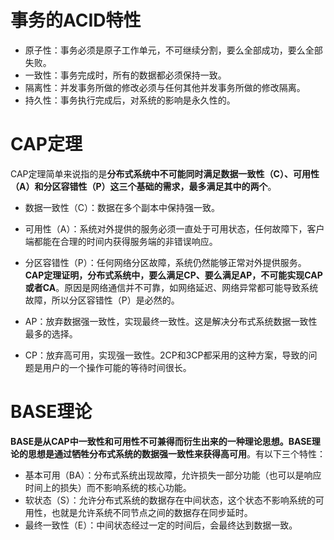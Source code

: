 # 事务的ACID特性

* 原子性：事务必须是原子工作单元，不可继续分割，要么全部成功，要么全部失败。
* 一致性：事务完成时，所有的数据都必须保持一致。
* 隔离性：并发事务所做的修改必须与任何其他并发事务所做的修改隔离。
* 持久性：事务执行完成后，对系统的影响是永久性的。
# CAP定理

CAP定理简单来说指的是**分布式系统中不可能同时满足数据一致性（C）、可用性（A）和分区容错性（P）这三个基础的需求，最多满足其中的两个**。

* 数据一致性（C）：数据在多个副本中保持强一致。
* 可用性（A）：系统对外提供的服务必须一直处于可用状态，任何故障下，客户端都能在合理的时间内获得服务端的非错误响应。
* 分区容错性（P）：任何网络分区故障，系统仍然能够正常对外提供服务。
**CAP定理证明，分布式系统中，要么满足CP、要么满足AP，不可能实现CAP或者CA**。原因是网络通信并不可靠，如网络延迟、网络异常都可能导致系统故障，所以分区容错性（P）是必然的。

* AP：放弃数据强一致性，实现最终一致性。这是解决分布式系统数据一致性最多的选择。
* CP：放弃高可用，实现强一致性。2CP和3CP都采用的这种方案，导致的问题是用户的一个操作可能的等待时间很长。
# BASE理论

**BASE是从CAP中一致性和可用性不可兼得而衍生出来的一种理论思想。BASE理论的思想是通过牺牲分布式系统的数据强一致性来获得高可用**。有以下三个特性：

* 基本可用（BA）：分布式系统出现故障，允许损失一部分功能（也可以是响应时间上的损失）而不影响系统的核心功能。
* 软状态（S）：允许分布式系统的数据存在中间状态，这个状态不影响系统的可用性，也就是允许系统不同节点之间的数据存在同步延时。
* 最终一致性（E）：中间状态经过一定的时间后，会最终达到数据一致。
